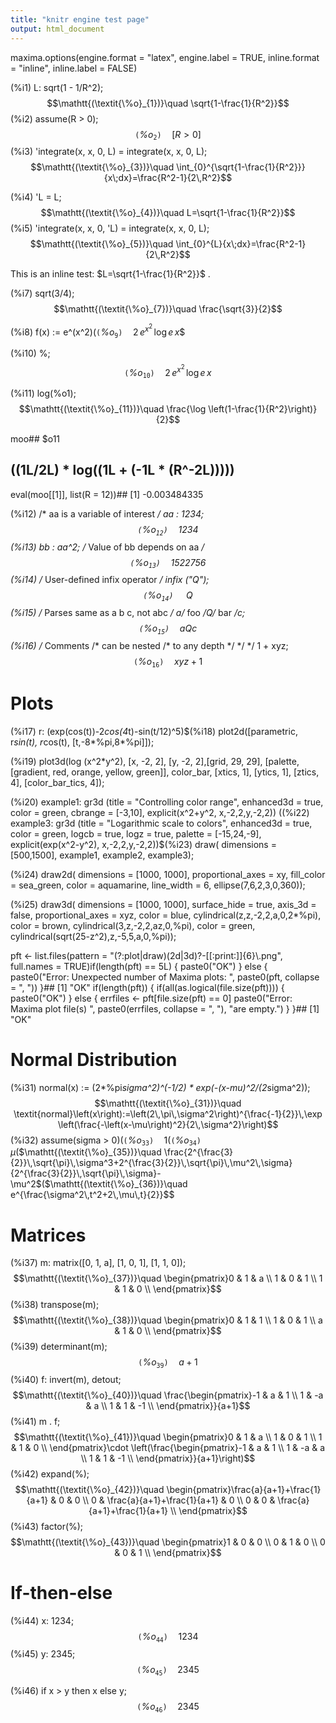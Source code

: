 ```yaml
---
title: "knitr engine test page"
output: html_document
---
```


maxima.options(engine.format = "latex", 
	       engine.label = TRUE,
	       inline.format = "inline", 
	       inline.label = FALSE)

(%i1) L: sqrt(1 - 1/R^2);$$\mathtt{(\textit{\%o}_{1})}\quad \sqrt{1-\frac{1}{R^2}}$$(%i2) assume(R > 0);$$\mathtt{(\textit{\%o}_{2})}\quad \left[ R>0 \right] $$(%i3) 'integrate(x, x, 0, L) = integrate(x, x, 0, L);$$\mathtt{(\textit{\%o}_{3})}\quad \int_{0}^{\sqrt{1-\frac{1}{R^2}}}{x\;dx}=\frac{R^2-1}{2\,R^2}$$

(%i4) 'L = L;$$\mathtt{(\textit{\%o}_{4})}\quad L=\sqrt{1-\frac{1}{R^2}}$$(%i5) 'integrate(x, x, 0, 'L) = integrate(x, x, 0, L);$$\mathtt{(\textit{\%o}_{5})}\quad \int_{0}^{L}{x\;dx}=\frac{R^2-1}{2\,R^2}$$

This is an inline test: $L=\sqrt{1-\frac{1}{R^2}}$
.


(%i7) sqrt(3/4);$$\mathtt{(\textit{\%o}_{7})}\quad \frac{\sqrt{3}}{2}$$

(%i8) f(x) := e^(x^2)$(%i9) diff(f(x), x);$$\mathtt{(\textit{\%o}_{9})}\quad 2\,e^{x^2}\,\log e\,x$$

(%i10) %;$$\mathtt{(\textit{\%o}_{10})}\quad 2\,e^{x^2}\,\log e\,x$$

(%i11) log(%o1);$$\mathtt{(\textit{\%o}_{11})}\quad \frac{\log \left(1-\frac{1}{R^2}\right)}{2}$$

moo## $o11
## ((1L/2L) * log((1L + (-1L * (R^-2L)))))
eval(moo[[1]], list(R = 12))## [1] -0.003484335


(%i12) /* aa is a variable of interest */  aa : 1234;$$\mathtt{(\textit{\%o}_{12})}\quad 1234$$(%i13) bb : aa^2; /* Value of bb depends on aa */ $$\mathtt{(\textit{\%o}_{13})}\quad 1522756$$(%i14) /* User-defined infix operator */  infix ("Q");$$\mathtt{(\textit{\%o}_{14})}\quad \mbox{ Q }$$(%i15) /* Parses same as a b c, not abc */  a/* foo */Q/* bar */c;$$\mathtt{(\textit{\%o}_{15})}\quad \textit{aQc}$$(%i16) /* Comments /* can be nested /* to any depth */ */ */  1 + xyz;$$\mathtt{(\textit{\%o}_{16})}\quad \textit{xyz}+1$$

# Plots

(%i17) r: (exp(cos(t))-2*cos(4*t)-sin(t/12)^5)$(%i18) plot2d([parametric, r*sin(t), r*cos(t), [t,-8*%pi,8*%pi]]);

(%i19) plot3d(log (x^2*y^2), [x, -2, 2], [y, -2, 2],[grid, 29, 29],       [palette, [gradient, red, orange, yellow, green]],       color_bar, [xtics, 1], [ytics, 1], [ztics, 4],       [color_bar_tics, 4]);

(%i20) example1:  gr3d (title          = "Controlling color range",        enhanced3d     = true,        color          = green,        cbrange        = [-3,10],        explicit(x^2+y^2, x,-2,2,y,-2,2)) $(%i21) example2:  gr3d (title          = "Playing with tics in colorbox",        enhanced3d     = true,        color          = green,        cbtics         = {["High",10],["Medium",05],["Low",0]},        cbrange = [0, 10],        explicit(x^2+y^2, x,-2,2,y,-2,2))$(%i22) example3:  gr3d (title      = "Logarithmic scale to colors",        enhanced3d = true,        color      = green,        logcb      = true,        logz       = true,        palette    = [-15,24,-9],        explicit(exp(x^2-y^2), x,-2,2,y,-2,2))$(%i23) draw(  dimensions = [500,1500],  example1, example2, example3);

(%i24) draw2d(  dimensions = [1000, 1000],  proportional_axes = xy,  fill_color        = sea_green,  color             = aquamarine,  line_width        = 6,  ellipse(7,6,2,3,0,360));

(%i25) draw3d(   dimensions = [1000, 1000],   surface_hide      = true,   axis_3d           = false,   proportional_axes = xyz,   color             = blue,   cylindrical(z,z,-2,2,a,0,2*%pi),    color            = brown,   cylindrical(3,z,-2,2,az,0,%pi),   color            = green,   cylindrical(sqrt(25-z^2),z,-5,5,a,0,%pi));


pft <- list.files(pattern = "(?:plot|draw)(2d|3d)?-[[:print:]]{6}\\.png", full.names = TRUE)if(length(pft) == 5L)  {
  paste0("OK")
} else {
  paste0("Error: Unexpected number of Maxima plots: ", 
         paste0(pft, collapse = ", "))
}## [1] "OK"
if(length(pft)) {
  if(all(as.logical(file.size(pft)))) {
    paste0("OK")
  }
  else {
    errfiles <- pft[file.size(pft) == 0]
    paste0("Error: Maxima plot file(s) ", paste0(errfiles, collapse = ", "),
           "are empty.")
  }
}## [1] "OK"


# Normal Distribution



(%i31) normal(x) :=       (2*%pi*sigma^2)^(-1/2) *       exp(-(x-mu)^2/(2*sigma^2));$$\mathtt{(\textit{\%o}_{31})}\quad \textit{normal}\left(x\right):=\left(2\,\pi\,\sigma^2\right)^{\frac{-1}{2}}\,\exp \left(\frac{-\left(x-\mu\right)^2}{2\,\sigma^2}\right)$$(%i32) assume(sigma > 0)$(%i33) area(normal(x));$$\mathtt{(\textit{\%o}_{33})}\quad 1$$(%i34) mean(normal(x));$$\mathtt{(\textit{\%o}_{34})}\quad \mu$$(%i35) variance(normal(x));$$\mathtt{(\textit{\%o}_{35})}\quad \frac{2^{\frac{3}{2}}\,\sqrt{\pi}\,\sigma^3+2^{\frac{3}{2}}\,\sqrt{\pi}\,\mu^2\,\sigma}{2^{\frac{3}{2}}\,\sqrt{\pi}\,\sigma}-\mu^2$$(%i36) mgf(normal(x));$$\mathtt{(\textit{\%o}_{36})}\quad e^{\frac{\sigma^2\,t^2+2\,\mu\,t}{2}}$$

# Matrices

(%i37) m: matrix([0, 1, a], [1, 0, 1], [1, 1, 0]);$$\mathtt{(\textit{\%o}_{37})}\quad \begin{pmatrix}0 & 1 & a \\ 1 & 0 & 1 \\ 1 & 1 & 0 \\ \end{pmatrix}$$(%i38) transpose(m);$$\mathtt{(\textit{\%o}_{38})}\quad \begin{pmatrix}0 & 1 & 1 \\ 1 & 0 & 1 \\ a & 1 & 0 \\ \end{pmatrix}$$(%i39) determinant(m);$$\mathtt{(\textit{\%o}_{39})}\quad a+1$$(%i40) f: invert(m), detout;$$\mathtt{(\textit{\%o}_{40})}\quad \frac{\begin{pmatrix}-1 & a & 1 \\ 1 & -a & a \\ 1 & 1 & -1 \\ \end{pmatrix}}{a+1}$$(%i41) m . f;$$\mathtt{(\textit{\%o}_{41})}\quad \begin{pmatrix}0 & 1 & a \\ 1 & 0 & 1 \\ 1 & 1 & 0 \\ \end{pmatrix}\cdot \left(\frac{\begin{pmatrix}-1 & a & 1 \\ 1 & -a & a \\ 1 & 1 & -1 \\ \end{pmatrix}}{a+1}\right)$$(%i42) expand(%);$$\mathtt{(\textit{\%o}_{42})}\quad \begin{pmatrix}\frac{a}{a+1}+\frac{1}{a+1} & 0 & 0 \\ 0 & \frac{a}{a+1}+\frac{1}{a+1} & 0 \\ 0 & 0 & \frac{a}{a+1}+\frac{1}{a+1} \\ \end{pmatrix}$$(%i43) factor(%);$$\mathtt{(\textit{\%o}_{43})}\quad \begin{pmatrix}1 & 0 & 0 \\ 0 & 1 & 0 \\ 0 & 0 & 1 \\ \end{pmatrix}$$

# If-then-else

(%i44) x: 1234;$$\mathtt{(\textit{\%o}_{44})}\quad 1234$$(%i45) y: 2345;$$\mathtt{(\textit{\%o}_{45})}\quad 2345$$

(%i46) if x > y  then x  else y;$$\mathtt{(\textit{\%o}_{46})}\quad 2345$$
